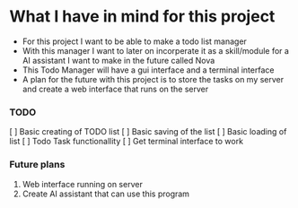 # What I have in mind for this project
- For this project I want to be able to make a todo list manager
- With this manager I want to later on incorperate it as a skill/module for a AI assistant I want to make in the future called Nova
- This Todo Manager will have a gui interface and a terminal interface
- A plan for the future with this project is to store the tasks on my server and create a web interface that runs on the server

### TODO
[ ] Basic creating of TODO list 
[ ] Basic saving of the list
[ ] Basic loading of list
[ ] Todo Task functionallity
[ ] Get terminal interface to work

### Future plans
1. Web interface running on server
2. Create AI assistant that can use this program
